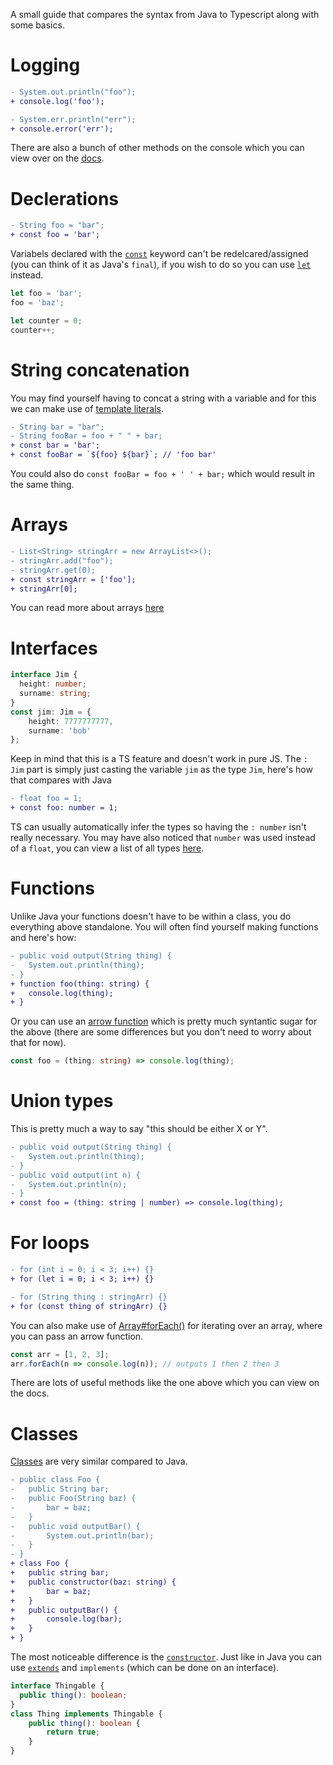 A small guide that compares the syntax from Java to Typescript along with some basics.

# Logging
```diff
- System.out.println("foo");
+ console.log('foo');

- System.err.println("err");
+ console.error('err');
```
There are also a bunch of other methods on the console which you can view over on the [docs](https://developer.mozilla.org/en-US/docs/Web/API/Console).

# Declerations
```diff
- String foo = "bar";
+ const foo = 'bar';
```

Variabels declared with the [`const`](https://developer.mozilla.org/en-US/docs/Web/JavaScript/Reference/Statements/const) keyword can't be redelcared/assigned (you can think of it as Java's `final`), if you wish to do so you can use [`let`](https://developer.mozilla.org/en-US/docs/Web/JavaScript/Reference/Statements/let) instead.

```ts
let foo = 'bar';
foo = 'baz';

let counter = 0;
counter++;
```

# String concatenation

You may find yourself having to concat a string with a variable and for this we can make use of [template literals](https://developer.mozilla.org/en-US/docs/Web/JavaScript/Reference/Template_literals).

```diff
- String bar = "bar";
- String fooBar = foo + " " + bar;
+ const bar = 'bar';
+ const fooBar = `${foo} ${bar}`; // 'foo bar'
```
You could also do `const fooBar = foo + ' ' + bar;` which would result in the same thing.

# Arrays

```diff 
- List<String> stringArr = new ArrayList<>();
- stringArr.add("foo");
- stringArr.get(0);
+ const stringArr = ['foo'];
+ stringArr[0];
```

You can read more about arrays [here](https://developer.mozilla.org/en-US/docs/Web/JavaScript/Reference/Global_Objects/Array)

# Interfaces

```ts
interface Jim {
  height: number;
  surname: string;
}
const jim: Jim = {
    height: 7777777777,
    surname: 'bob'
};
```
Keep in mind that this is a TS feature and doesn't work in pure JS. The `: Jim` part is simply just casting the variable `jim` as the type `Jim`, here's how that compares with Java
```diff
- float foo = 1;
+ const foo: number = 1;
```
TS can usually automatically infer the types so having the `: number` isn't really necessary. You may have also noticed that `number` was used instead of a `float`, you can view a list of all types [here](https://www.typescriptlang.org/docs/handbook/basic-types.html#table-of-contents).


# Functions
Unlike Java your functions doesn't have to be within a class, you do everything above standalone. You will often find yourself making functions and here's how:
```diff
- public void output(String thing) {
-   System.out.println(thing);
- }
+ function foo(thing: string) {
+   console.log(thing);
+ }
```
Or you can use an [arrow function](https://developer.mozilla.org/en-US/docs/Web/JavaScript/Reference/Functions/Arrow_functions) which is pretty much syntantic sugar for the above (there are some differences but you don't need to worry about that for now).
```ts
const foo = (thing: string) => console.log(thing);
```

# Union types
This is pretty much a way to say "this should be either X or Y".
```diff
- public void output(String thing) {
-   System.out.println(thing);
- }
- public void output(int n) {
-   System.out.println(n);
- }
+ const foo = (thing: string | number) => console.log(thing);
```

# For loops
```diff
- for (int i = 0; i < 3; i++) {}
+ for (let i = 0; i < 3; i++) {}

- for (String thing : stringArr) {}
+ for (const thing of stringArr) {}
```
You can also make use of [Array#forEach()](https://developer.mozilla.org/en-US/docs/Web/JavaScript/Reference/Global_Objects/Array/forEach) for iterating over an array, where you can pass an arrow function.

```ts
const arr = [1, 2, 3];
arr.forEach(n => console.log(n)); // outputs 1 then 2 then 3
```
There are lots of useful methods like the one above which you can view on the docs.

# Classes
[Classes](https://developer.mozilla.org/en-US/docs/Web/JavaScript/Reference/Classes) are very similar compared to Java.
```diff
- public class Foo {
-   public String bar;
-   public Foo(String baz) {
-       bar = baz;
-   }
-   public void outputBar() {
-       System.out.println(bar);
-   }
- }
+ class Foo {
+   public string bar;
+   public constructor(baz: string) {
+       bar = baz;
+   }
+   public outputBar() {
+       console.log(bar);
+   }
+ }
```
The most noticeable difference is the [`constructor`](https://developer.mozilla.org/en-US/docs/Web/JavaScript/Reference/Classes/constructor). Just like in Java you can use [`extends`](https://developer.mozilla.org/en-US/docs/Web/JavaScript/Reference/Classes/extends) and `implements` (which can be done on an interface).

```ts
interface Thingable {
  public thing(): boolean;
}
class Thing implements Thingable {
    public thing(): boolean {
        return true;
    }
}
```